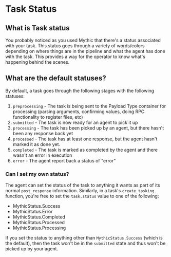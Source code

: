 # Task Status

## What is Task status

You probably noticed as you used Mythic that there's a status associated with your task. This status goes through a variety of words/colors depending on where things are in the pipeline and what the agent has done with the task. This provides a way for the operator to know what's happening behind the scenes.

## What are the default statuses?

By default, a task goes through the following stages with the following statuses:

1. `preprocessing`  - The task is being sent to the Payload Type container for processing (parsing arguments, confirming values, doing RPC functionality to register files, etc)
2. `submitted` - The task is now ready for an agent to pick it up
3. `processing` - The task has been picked up by an agent, but there hasn't been any response back yet
4. `processed` - The task has at least one response, but the agent hasn't marked it as done yet.
5. `completed` - The task is marked as completed by the agent and there wasn't an error in execution
6. `error` - The agent report back a status of "error"

### Can I set my own status?

The agent can set the status of the task to anything it wants as part of its normal `post_response` information. Similarly, in a task's `create_tasking` function, you're free to set the `task.status` value to one of the following:

* MythicStatus.Success
* MythicStatus.Error
* MythicStatus.Completed
* MythicStatus.Processed
* MythicStatus.Processing

If you set the status to anything other than `MythicStatus.Success` (which is the default), then the task won't be in the `submitted` state and thus won't be picked up by your agent.&#x20;


